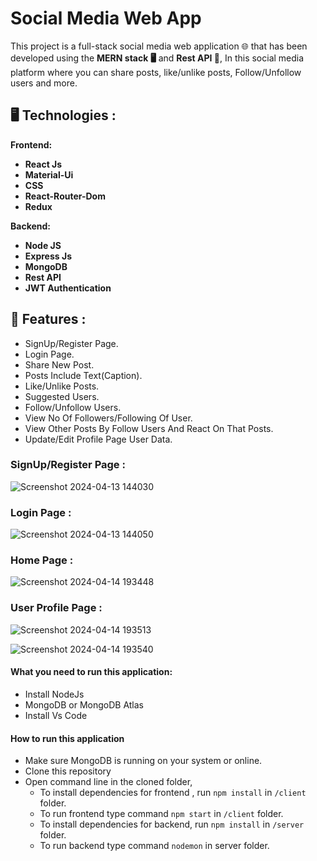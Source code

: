 # Social Media Web App

This project is a full-stack social media web application 🌐 that has been developed using the **MERN stack 🖥️** and **Rest API 🚀**, In this social media platform where you can share posts, like/unlike posts, Follow/Unfollow users and more.

## 🖥️ Technologies :
  
 **Frontend:**
 
- **React Js**
- **Material-Ui**
- **CSS**
- **React-Router-Dom**
- **Redux**

**Backend:**

- **Node JS**
- **Express Js**
- **MongoDB**
- **Rest API**
- **JWT Authentication**


## 🚀 Features :

- SignUp/Register Page.
- Login Page.
- Share New Post.
- Posts Include Text(Caption).
- Like/Unlike Posts.
- Suggested Users.
- Follow/Unfollow Users.
- View No Of Followers/Following Of User.
- View Other Posts By Follow Users And React On That Posts.
- Update/Edit Profile Page User Data.


### **SignUp/Register Page**  :
![Screenshot 2024-04-13 144030](https://github.com/user-attachments/assets/e6334568-6036-4262-abb1-6cdd729e5a74)

### **Login Page**  :
![Screenshot 2024-04-13 144050](https://github.com/user-attachments/assets/a8ad728c-689e-4688-9dd1-1d81346e849d)


### **Home Page :** 
![Screenshot 2024-04-14 193448](https://github.com/user-attachments/assets/23de69ea-387a-40e3-9b77-f618aeb3b784)




### **User Profile Page**  :
![Screenshot 2024-04-14 193513](https://github.com/user-attachments/assets/acba59c0-ff1c-4a88-9f2b-80356ef616a9)

![Screenshot 2024-04-14 193540](https://github.com/user-attachments/assets/a8006c83-f5c4-4db8-9831-ec41749ad383)

#### **What you need to run this application:**

 - Install NodeJs
 - MongoDB or MongoDB Atlas
 - Install Vs Code
 

#### **How to run this application**

- Make sure MongoDB is running on your system or online.
- Clone this repository
- Open command line in the cloned folder,
    - To install dependencies for frontend , run  `npm install` in `/client` folder.
    - To run frontend type command `npm start` in `/client` folder.
    - To install dependencies for backend, run  `npm install` in `/server` folder.
    - To run backend type command `nodemon` in server folder.












